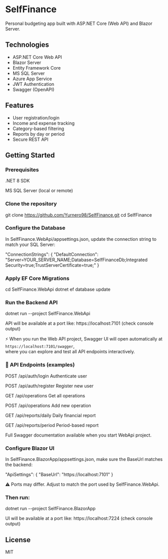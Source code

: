 # SelfFinance

Personal budgeting app built with ASP.NET Core (Web API) and Blazor Server.

## Technologies
- ASP.NET Core Web API
- Blazor Server
- Entity Framework Core
- MS SQL Server
- Azure App Service
- JWT Authentication
- Swagger (OpenAPI)

## Features
- User registration/login
- Income and expense tracking
- Category-based filtering
- Reports by day or period
- Secure REST API

## Getting Started

### Prerequisites

.NET 8 SDK

MS SQL Server (local or remote)

### Clone the repository

git clone https://github.com/Yurnero98/SelfFinance.git
cd SelfFinance

### Configure the Database

In SelfFinance.WebApi/appsettings.json, update the connection string to match your SQL Server:

"ConnectionStrings": {
  "DefaultConnection": "Server=YOUR_SERVER_NAME;Database=SelfFinanceDb;Integrated Security=true;TrustServerCertificate=true;"
}

### Apply EF Core Migrations

cd SelfFinance.WebApi
 dotnet ef database update

### Run the Backend API

dotnet run --project SelfFinance.WebApi

API will be available at a port like: https://localhost:7101 (check console output)

⚡ When you run the Web API project, Swagger UI will open automatically at `https://localhost:7101/swagger`,  
where you can explore and test all API endpoints interactively.

### 📡 API Endpoints (examples)

POST         /api/auth/login        Authenticate user

POST         /api/auth/register     Register new user

GET          /api/operations        Get all operations

POST         /api/operations        Add new operation

GET          /api/reports/daily     Daily financial report

GET          /api/reports/period    Period-based report

Full Swagger documentation available when you start WebApi project.

### Configure Blazor UI

In SelfFinance.BlazorApp/appsettings.json, make sure the BaseUrl matches the backend:

"ApiSettings": {
  "BaseUrl": "https://localhost:7101"
}

⚠️ Ports may differ. Adjust to match the port used by SelfFinance.WebApi.

### Then run:

dotnet run --project SelfFinance.BlazorApp

UI will be available at a port like: https://localhost:7224 (check console output)


## License
MIT
